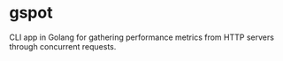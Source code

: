 # gspot
CLI app in Golang for gathering performance metrics from HTTP servers through concurrent requests.
